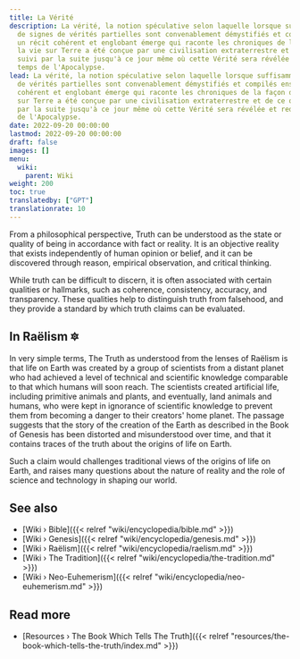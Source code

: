 ```yaml
---
title: La Vérité
description: La vérité, la notion spéculative selon laquelle lorsque suffisamment
  de signes de vérités partielles sont convenablement démystifiés et compilés ensemble,
  un récit cohérent et englobant émerge qui raconte les chroniques de la façon dont
  la vie sur Terre a été conçue par une civilisation extraterrestre et de ce qui a
  suivi par la suite jusqu'à ce jour même où cette Vérité sera révélée et redite aux
  temps de l'Apocalypse.
lead: La vérité, la notion spéculative selon laquelle lorsque suffisamment de signes
  de vérités partielles sont convenablement démystifiés et compilés ensemble, un récit
  cohérent et englobant émerge qui raconte les chroniques de la façon dont la vie
  sur Terre a été conçue par une civilisation extraterrestre et de ce qui a suivi
  par la suite jusqu'à ce jour même où cette Vérité sera révélée et redite aux temps
  de l'Apocalypse.
date: 2022-09-20 00:00:00
lastmod: 2022-09-20 00:00:00
draft: false
images: []
menu:
  wiki:
    parent: Wiki
weight: 200
toc: true
translatedby: ["GPT"]
translationrate: 10
---
```


From a philosophical perspective, Truth can be understood as the state or quality of being in accordance with fact or reality. It is an objective reality that exists independently of human opinion or belief, and it can be discovered through reason, empirical observation, and critical thinking.

While truth can be difficult to discern, it is often associated with certain qualities or hallmarks, such as coherence, consistency, accuracy, and transparency. These qualities help to distinguish truth from falsehood, and they provide a standard by which truth claims can be evaluated.

## In Raëlism 🔯

In very simple terms, The Truth as understood from the lenses of Raëlism is that life on Earth was created by a group of scientists from a distant planet who had achieved a level of technical and scientific knowledge comparable to that which humans will soon reach. The scientists created artificial life, including primitive animals and plants, and eventually, land animals and humans, who were kept in ignorance of scientific knowledge to prevent them from becoming a danger to their creators' home planet. The passage suggests that the story of the creation of the Earth as described in the Book of Genesis has been distorted and misunderstood over time, and that it contains traces of the truth about the origins of life on Earth.

Such a claim would challenges traditional views of the origins of life on Earth, and raises many questions about the nature of reality and the role of science and technology in shaping our world.

## See also

- [Wiki › Bible]({{< relref "wiki/encyclopedia/bible.md" >}})
- [Wiki › Genesis]({{< relref "wiki/encyclopedia/genesis.md" >}})
- [Wiki › Raëlism]({{< relref "wiki/encyclopedia/raelism.md" >}})
- [Wiki › The Tradition]({{< relref "wiki/encyclopedia/the-tradition.md" >}})
- [Wiki › Neo-Euhemerism]({{< relref "wiki/encyclopedia/neo-euhemerism.md" >}})

## Read more

- [Resources › The Book Which Tells The Truth]({{< relref "resources/the-book-which-tells-the-truth/index.md" >}})
